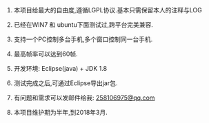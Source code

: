 
1. 本项目给最大的自由度,遵循LGPL协议.基本只需保留本人的注释与LOG

2. 已经在WIN7 和 ubuntu下面测试过,跨平台完美兼容.

3. 支持一个PC控制多台手机,多个窗口控制同一台手机.

4. 最高帧率可以达到60帧.

5. 开发环境:
    Eclipse(java) + JDK 1.8

6. 测试完成之后,可通过Eclipse导出jar包.

7. 有问题和需求可以发邮件给我:
    258106975@qq.com

8. 本项目维护期为半年,到2018年3月.
